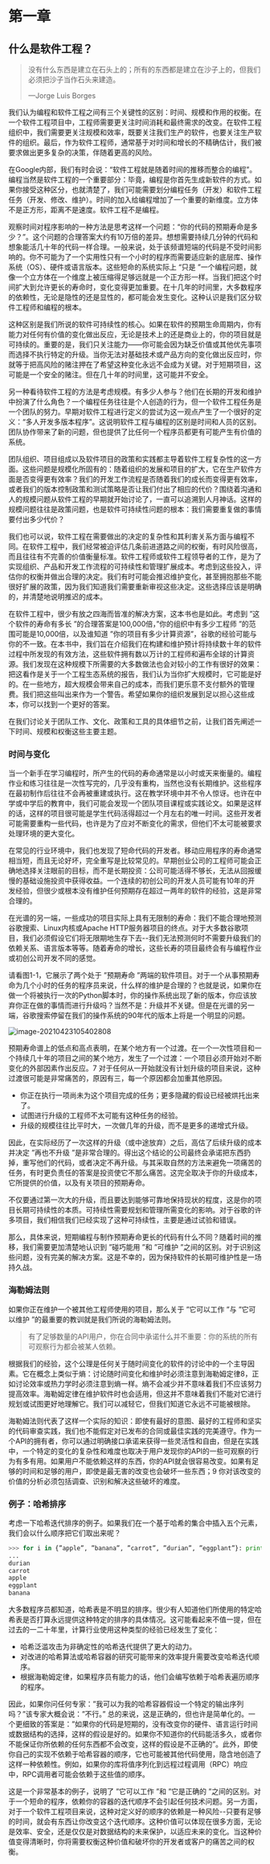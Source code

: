 # 第一章

## 什么是软件工程？

> 没有什么东西是建立在石头上的；所有的东西都是建立在沙子上的，但我们必须把沙子当作石头来建造。
>
> —Jorge Luis Borges

我们认为编程和软件工程之间有三个关键性的区别：时间、规模和作用的权衡。在一个软件工程项目中，工程师需要更关注时间消耗和最终需求的改变。在软件工程组织中，我们需要更关注规模和效率，既要关注我们生产的软件，也要关注生产软件的组织。最后，作为软件工程师，通常基于对时间和增长的不精确估计，我们被要求做出更多复杂的决策，伴随着更高的风险。

在Google内部，我们有时会说：“软件工程就是随着时间的推移而整合的编程”。编程当然是软件工程的一个重要部分：毕竟，编程是你首先生成新软件的方式。如果你接受这种区分，也就清楚了，我们可能需要划分编程任务（开发）和软件工程任务（开发、修改、维护）。时间的加入给编程增加了一个重要的新维度。立方体不是正方形，距离不是速度。软件工程不是编程。

观察时间对程序影响的一种方法是思考这样一个问题：“你的代码的预期寿命是多少？”。这个问题的合理答案大约有10万倍的差异。想想需要持续几分钟的代码和想象能活几十年的代码一样合理。一般来说，处于该频谱短端的代码是不受时间影响的。你不可能为了一个实用性只有一个小时的程序而需要适应新的底层库、操作系统（OS）、硬件或语言版本。这些短命的系统实际上 “只是 ”一个编程问题，就像一个立方体在一个维度上被压缩得足够远就是一个正方形一样。当我们把这个时间扩大到允许更长的寿命时，变化变得更加重要。在十几年的时间里，大多数程序的依赖性，无论是隐性的还是显性的，都可能会发生变化。这种认识是我们区分软件工程师和编程的根本。

这种区别是我们所说的软件可持续性的核心。如果在软件的预期生命周期内，你有能力对任何有价值的变化做出反应，无论是技术上的还是商业上的，你的项目就是可持续的。重要的是，我们只关注能力——你可能会因为缺乏价值或其他优先事项而选择不执行特定的升级。当你无法对基础技术或产品方向的变化做出反应时，你就等于把高风险的赌注押在了希望这种变化永远不会成为关键。对于短期项目，这可能是一个安全的赌注。但在几十年的时间里，这可能并不安全。

另一种看待软件工程的方法是考虑规模。有多少人参与？他们在长期的开发和维护中扮演了什么角色？一个编程任务往往是个人创造的行为，但一个软件工程任务是一个团队的努力。早期对软件工程进行定义的尝试为这一观点产生了一个很好的定义：“多人开发多版本程序”。这说明软件工程与编程的区别是时间和人员的区别。团队协作带来了新的问题，但也提供了比任何一个程序员都更有可能产生有价值的系统。

团队组织、项目组成以及软件项目的政策和实践都主导着软件工程复杂性的这一方面。这些问题是规模化所固有的：随着组织的发展和项目的扩大，它在生产软件方面是否变得更有效率？我们的开发工作流程是否随着我们的成长而变得更有效率，或者我们的版本控制政策和测试策略是否让我们付出了相应的代价？围绕着沟通和人的规模问题从软件工程的早期就开始讨论了，一直可以追溯到人月神话。这样的规模问题往往是政策问题，也是软件可持续性问题的根本：我们需要重复做的事情要付出多少代价？

我们也可以说，软件工程在需要做出的决定的复杂性和其利害关系方面与编程不同。在软件工程中，我们经常被迫评估几条前进道路之间的权衡，有时风险很高，而且往往有不完善的价值衡量标准。软件工程师或软件工程领导者的工作，是为了实现组织、产品和开发工作流程的可持续性和管理扩展成本。考虑到这些投入，评估你的权衡并做出合理的决定。我们有时可能会推迟维护变化，甚至拥抱那些不能很好扩展的政策，因为我们知道我们需要重新审视这些决定。这些选择应该是明确的，并清楚地说明推迟的成本。

在软件工程中，很少有放之四海而皆准的解决方案，这本书也是如此。考虑到 ”这个软件的寿命有多长 ”的合理答案是100,000倍，”你的组织中有多少工程师 ”的范围可能是10,000倍，以及谁知道 ”你的项目有多少计算资源”，谷歌的经验可能与你的不一致。在本书中，我们旨在介绍我们在构建和维护预计将持续数十年的软件过程中所发现的有效方法，这些软件拥有数以万计的工程师和遍布全球的计算资源。我们发现在这种规模下所需要的大多数做法也会对较小的工作有很好的效果：把这看作是关于一个工程生态系统的报告，我们认为当你扩大规模时，它可能是好的。在一些地方，超大规模会带来自己的成本，而我们更乐意不支付额外的管理费。我们把这些叫出来作为一个警告。希望如果你的组织发展到足以担心这些成本，你可以找到一个更好的答案。

在我们讨论关于团队工作、文化、政策和工具的具体细节之前，让我们首先阐述一下时间、规模和权衡这些主要主题。

### 时间与变化

当一个新手在学习编程时，所产生的代码的寿命通常是以小时或天来衡量的。编程作业和练习往往是一次性写完的，几乎没有重构，当然也没有长期维护。这些程序在最初制作后往往不会再被重建或执行。这在教学环境中并不令人惊讶。也许在中学或中学后的教育中，我们可能会发现一个团队项目课程或实践论文。如果是这样的话，这样的项目很可能是学生代码活得超过一个月左右的唯一时间。这些开发者可能需要重构一些代码，也许是为了应对不断变化的需求，但他们不太可能被要求处理环境的更大变化。

在常见的行业环境中，我们也发现了短命代码的开发者。移动应用程序的寿命通常相当短，而且无论好坏，完全重写是比较常见的。早期创业公司的工程师可能会正确地选择关注眼前的目标，而不是长期投资：公司可能活得不够长，无法从回报缓慢的基础设施投资中获得收益。一个连续的初创公司的开发人员可能有10年的开发经验，但很少或根本没有维护任何预期存在超过一两年的软件的经验，这是非常合理的。

在光谱的另一端，一些成功的项目实际上具有无限制的寿命：我们不能合理地预测谷歌搜索、Linux内核或Apache HTTP服务器项目的终点。对于大多数谷歌项目，我们必须假设它们将无限期地生存下去--我们无法预测何时不需要升级我们的依赖关系、语言版本等等。随着寿命的增长，这些长寿的项目最终会有与编程作业或初创公司开发不同的感觉。

请看图1-1，它展示了两个处于 ”预期寿命 ”两端的软件项目。对于一个从事预期寿命为几个小时的任务的程序员来说，什么样的维护是合理的？也就是说，如果你在做一个将被执行一次的Python脚本时，你的操作系统出现了新的版本，你应该放弃你正在做的事情而进行升级吗？当然不是：升级并不关键。但是在光谱的另一端，谷歌搜索停留在我们的操作系统的90年代的版本上将是一个明显的问题。

![image-20210423105402808](what_is_software_engineering_zh_images/image-20210423105402808.png)

预期寿命谱上的低点和高点表明，在某个地方有一个过渡。在一个一次性项目和一个持续几十年的项目之间的某个地方，发生了一个过渡：一个项目必须开始对不断变化的外部因素作出反应。7 对于任何从一开始就没有计划升级的项目来说，这种过渡很可能是非常痛苦的，原因有三，每一个原因都会加重其他原因。

- 你正在执行一项尚未为这个项目完成的任务；更多隐藏的假设已经被烘托出来了。
- 试图进行升级的工程师不太可能有这种任务的经验。
- 升级的规模往往比平时大，一次做几年的升级，而不是更多的递增式升级。

因此，在实际经历了一次这样的升级（或中途放弃）之后，高估了后续升级的成本并决定 ”再也不升级 ”是非常合理的。得出这个结论的公司最终会承诺把东西扔掉，重写他们的代码，或者决定不再升级。与其采取自然的方法来避免一项痛苦的任务，有时更负责任的答案是投资使它不那么痛苦。这完全取决于你的升级成本，它所提供的价值，以及有关项目的预期寿命。

不仅要通过第一次大的升级，而且要达到能够可靠地保持现状的程度，这是你的项目长期可持续性的本质。可持续性需要规划和管理所需变化的影响。对于谷歌的许多项目，我们相信我们已经实现了这种可持续性，主要是通过试验和错误。

那么，具体来说，短期编程与制作预期寿命更长的代码有什么不同？随着时间的推移，我们需要更加清楚地认识到 ”碰巧能用 ”和 ”可维护 ”之间的区别。对于识别这些问题，没有完美的解决方案。这是不幸的，因为保持软件的长期可维护性是一场持久战。

### 海勒姆法则

如果你正在维护一个被其他工程师使用的项目，那么关于 ”它可以工作 ”与 ”它可以维护 ”的最重要的教训就是我们所说的海勒姆法则。

> 有了足够数量的API用户，你在合同中承诺什么并不重要：你的系统的所有可观察行为都会被某人依赖。

根据我们的经验，这个公理是任何关于随时间变化的软件的讨论中的一个主导因素。它在概念上类似于熵：讨论随时间变化和维护时必须注意到海勒姆定律8，正如讨论效率或热力学时必须注意到熵一样。熵不会减少并不意味着我们不应该努力提高效率。海勒姆定律在维护软件时也会适用，但这并不意味着我们不能对它进行规划或试图更好地理解它。我们可以减轻它，但我们知道它永远不可能被根除。

海勒姆法则代表了这样一个实际的知识：即使有最好的意图、最好的工程师和坚实的代码审查实践，我们也不能假定对已发布的合同或最佳实践的完美遵守。作为一个API的拥有者，你可以通过明确接口承诺来获得一些灵活性和自由，但是在实践中，一个特定的变化的复杂性和难度也取决于用户发现你的API的一些可观察的行为有多有用。如果用户不能依赖这样的东西，你的API就会很容易改变。如果有足够的时间和足够的用户，即使是最无害的改变也会破坏一些东西；9 你对该改变的价值的分析必须包括调查、识别和解决这些破坏的难度。

### 例子：哈希排序

考虑一下哈希迭代排序的例子。如果我们在一个基于哈希的集合中插入五个元素，我们会以什么顺序把它们取出来呢？

```python
>>> for i in {”apple”, ”banana”, ”carrot”, ”durian”, ”eggplant”}: print(i) 
...
durian
carrot
apple
eggplant
banana
```

大多数程序员都知道，哈希表是不明显的排序。很少有人知道他们所使用的特定哈希表是否打算永远提供这种特定的排序的具体情况。这可能看起来不值一提，但在过去的一二十年里，计算行业使用这种类型的经验已经发生了变化：

- 哈希泛滥攻击为非确定性的哈希迭代提供了更大的动力。
- 对改进的哈希算法或哈希容器的研究可能带来的效率提升需要改变哈希迭代顺序。
- 根据海勒姆定律，如果程序员有能力的话，他们会编写依赖于哈希表遍历顺序的程序。

因此，如果你问任何专家：”我可以为我的哈希容器假设一个特定的输出序列吗？”该专家大概会说：”不行。” 总的来说，这是正确的，但也许是简单化的。一个更细致的答案是：”如果你的代码是短期的，没有改变你的硬件、语言运行时间或数据结构的选择，这样的假设是好的。如果你不知道你的代码能活多久，或者你不能保证你所依赖的任何东西都不会改变，这样的假设是不正确的”。此外，即使你自己的实现不依赖于哈希容器的顺序，它也可能被其他代码使用，隐含地创造了这样一种依赖性。例如，如果你的库将值序列化到远程过程调用（RPC）响应中，RPC调用者可能会依赖于这些值的顺序。

这是一个非常基本的例子，说明了 ”它可以工作 ”和 ”它是正确的 ”之间的区别。对于一个短命的程序，依赖你的容器的迭代顺序不会引起任何技术问题。另一方面，对于一个软件工程项目来说，这种对定义好的顺序的依赖是一种风险--只要有足够的时间，就会有东西让你改变这个迭代顺序。这种价值可以体现在很多方面，无论是效率、安全，还是仅仅是对数据结构的未来保护，以适应未来的变化。当这种价值变得清晰时，你将需要权衡这种价值和破坏你的开发者或客户的痛苦之间的权衡。